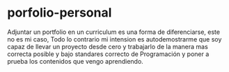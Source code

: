 # porfolio-personal
Adjuntar un portfolio en un curriculum es una forma de diferenciarse, este no es mi caso, Todo lo contrario mi intension es autodemostrarme que soy capaz de llevar un proyecto desde cero y trabajarlo de la manera mas correcta posible y bajo standares correcto de Programación y poner a prueba los contenidos que vengo aprendiendo.
